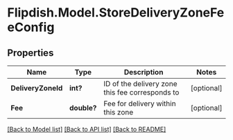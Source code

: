 # Flipdish.Model.StoreDeliveryZoneFeeConfig
## Properties

Name | Type | Description | Notes
------------ | ------------- | ------------- | -------------
**DeliveryZoneId** | **int?** | ID of the delivery zone this fee corresponds to | [optional] 
**Fee** | **double?** | Fee for delivery within this zone | [optional] 

[[Back to Model list]](../README.md#documentation-for-models) [[Back to API list]](../README.md#documentation-for-api-endpoints) [[Back to README]](../README.md)

